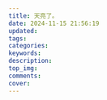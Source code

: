 ```yaml
---
title: 天亮了。
date: 2024-11-15 21:56:19
updated:
tags:
categories:
keywords:
description:
top_img:
comments:
cover:
---
```

